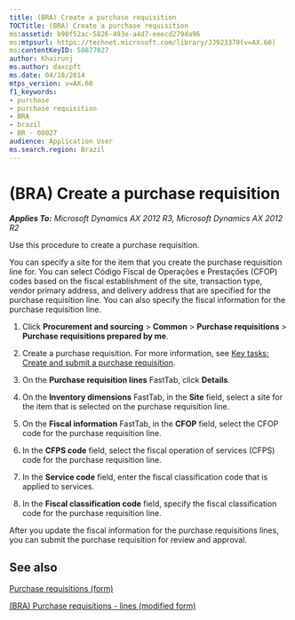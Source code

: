 ```yaml
---
title: (BRA) Create a purchase requisition
TOCTitle: (BRA) Create a purchase requisition
ms:assetid: b90f52ac-5826-493e-a4d7-eeecd279da96
ms:mtpsurl: https://technet.microsoft.com/library/JJ923370(v=AX.60)
ms:contentKeyID: 50877027
author: Khairunj
ms.author: daxcpft
ms.date: 04/18/2014
mtps_version: v=AX.60
f1_keywords:
- purchase
- purchase requisition
- BRA
- brazil
- BR - 00027
audience: Application User
ms.search.region: Brazil
---
```


# (BRA) Create a purchase requisition 


_**Applies To:** Microsoft Dynamics AX 2012 R3, Microsoft Dynamics AX 2012 R2_

Use this procedure to create a purchase requisition.

You can specify a site for the item that you create the purchase requisition line for. You can select Código Fiscal de Operações e Prestações (CFOP) codes based on the fiscal establishment of the site, transaction type, vendor primary address, and delivery address that are specified for the purchase requisition line. You can also specify the fiscal information for the purchase requisition line.

1.  Click **Procurement and sourcing** \> **Common** \> **Purchase requisitions** \> **Purchase requisitions prepared by me**.

2.  Create a purchase requisition. For more information, see [Key tasks: Create and submit a purchase requisition](key-tasks-create-and-submit-a-purchase-requisition.md).

3.  On the **Purchase requisition lines** FastTab, click **Details**.

4.  On the **Inventory dimensions** FastTab, in the **Site** field, select a site for the item that is selected on the purchase requisition line.

5.  On the **Fiscal information** FastTab, in the **CFOP** field, select the CFOP code for the purchase requisition line.

6.  In the **CFPS code** field, select the fiscal operation of services (CFPS) code for the purchase requisition line.

7.  In the **Service code** field, enter the fiscal classification code that is applied to services.

8.  In the **Fiscal classification code** field, specify the fiscal classification code for the purchase requisition line.

After you update the fiscal information for the purchase requisitions lines, you can submit the purchase requisition for review and approval.

## See also

[Purchase requisitions (form)](https://technet.microsoft.com/library/hh209453\(v=ax.60\))

[(BRA) Purchase requisitions - lines (modified form)](https://technet.microsoft.com/library/jj923406\(v=ax.60\))

  


